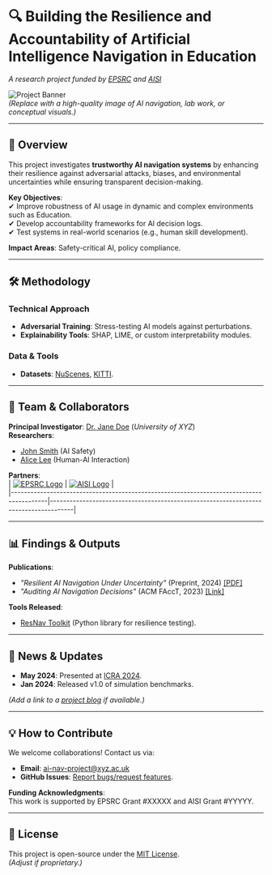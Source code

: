 # 🔍 Building the Resilience and Accountability of Artificial Intelligence Navigation in Education  
*A research project funded by [EPSRC](https://epsrc.ukri.org/) and [AISI](https://www.aisi.gov.uk/)*  

![Project Banner](https://via.placeholder.com/1200x400?text=AI+Navigation+Resilience+Project)  
*(Replace with a high-quality image of AI navigation, lab work, or conceptual visuals.)*  

---

## 📌 Overview  
This project investigates **trustworthy AI navigation systems** by enhancing their resilience against adversarial attacks, biases, and environmental uncertainties while ensuring transparent decision-making.  

**Key Objectives**:  
✔ Improve robustness of AI usage in dynamic and complex environments such as Education.  
✔ Develop accountability frameworks for AI decision logs.  
✔ Test systems in real-world scenarios (e.g., human skill development).  

**Impact Areas**: Safety-critical AI, policy compliance.  

---

## 🛠 Methodology  
### **Technical Approach**  
- **Adversarial Training**: Stress-testing AI models against perturbations.  
- **Explainability Tools**: SHAP, LIME, or custom interpretability modules.  
<!--  - **Simulation/Real-World Testing**: Controlled experiments platforms. -->  

### **Data & Tools**  
- **Datasets**: [NuScenes](https://www.nuscenes.org/), [KITTI](http://www.cvlibs.net/datasets/kitti/).  
<!-- - **Code**: PyTorch/TensorFlow, ROS (for robotics integration).   -->
  

---

## 👥 Team & Collaborators  
**Principal Investigator**: [Dr. Jane Doe](https://github.com/janedoe) (*University of XYZ*)  
**Researchers**:  
- [John Smith](https://github.com/johnsmith) (AI Safety)  
- [Alice Lee](https://github.com/alicelee) (Human-AI Interaction)  

**Partners**:  
| [![EPSRC Logo](https://via.placeholder.com/150x50?text=EPSRC)](https://epsrc.ukri.org/) | [![AISI Logo](https://via.placeholder.com/150x50?text=AISI)](https://www.aisi.org/) |  
|-----------------------------------------------------------------------------------------|-------------------------------------------------------------------------------------|  

---

## 📊 Findings & Outputs  
**Publications**:  
- *"Resilient AI Navigation Under Uncertainty"* (Preprint, 2024) [[PDF]](#)  
- *"Auditing AI Navigation Decisions"* (ACM FAccT, 2023) [[Link]](#)  

**Tools Released**:  
- [ResNav Toolkit](https://github.com/your-repo/resnav) (Python library for resilience testing).  

---

## 📅 News & Updates  
- **May 2024**: Presented at [ICRA 2024](#).  
- **Jan 2024**: Released v1.0 of simulation benchmarks.  

*(Add a link to a [project blog](#) if available.)*  

---

## 💡 How to Contribute  
We welcome collaborations! Contact us via:  
- **Email**: ai-nav-project@xyz.ac.uk  
- **GitHub Issues**: [Report bugs/request features](https://github.com/your-repo/issues).  

**Funding Acknowledgments**:  
This work is supported by EPSRC Grant #XXXXX and AISI Grant #YYYYY.  

---

## 📜 License  
This project is open-source under the [MIT License](LICENSE).  
*(Adjust if proprietary.)*  
